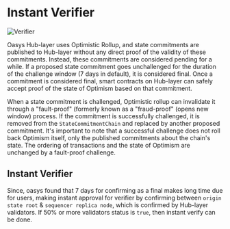 # Instant Verifier

![Verifier](/img/docs/techdocs/verifier/verifier.png)

Oasys Hub-layer uses Optimistic Rollup, and state commitments are published to Hub-layer without any direct proof of the validity of these commitments. Instead, these commitments are considered pending for a while. If a proposed state commitment goes unchallenged for the duration of the challenge window (7 days in default), it is considered final. Once a commitment is considered final, smart contracts on Hub-layer can safely accept proof of the state of Optimism based on that commitment.

When a state commitment is challenged, Optimistic rollup can invalidate it through a "fault-proof" (formerly known as a "fraud-proof" (opens new window) process. If the commitment is successfully challenged, it is removed from the `StateCommitmentChain` and replaced by another proposed commitment. It's important to note that a successful challenge does not roll back Optimism itself, only the published commitments about the chain's state. The ordering of transactions and the state of Optimism are unchanged by a fault-proof challenge.


## Instant Verifier

Since, oasys found that 7 days for confirming as a final makes long time due for users, making instant approval for verifier by confirming between `origin state root` & `sequencer replica node`, which is confirmed by Hub-layer validators.
If 50% or more validators status is `true`, then instant verify can be done. 
